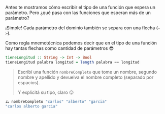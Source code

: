 Antes te mostramos cómo escribir el tipo de una función que espera un parámetro. Pero ¿qué pasa con las funciones que esperan más de un parámetro?

¡Simple! Cada parámetro del dominio también se separa con una flecha (`->`).

Como regla mnemotécnica podemos decir que en el tipo de una función hay tantas flechas como cantidad de parámetros :sunglasses:

```haskell
tieneLongitud :: String -> Int -> Bool
tieneLongitud palabra longitud = length palabra == longitud
```

> Escribí una función `nombreCompleto` que tome un nombre, segundo nombre y apellido y devuelva el nombre completo (separado por espacios). 
>
> Y explicitá su tipo, claro :stuck_out_tongue:
>
``` Haskell
ム nombreCompleto "carlos" "alberto" "garcia"
"carlos alberto garcia"
```



